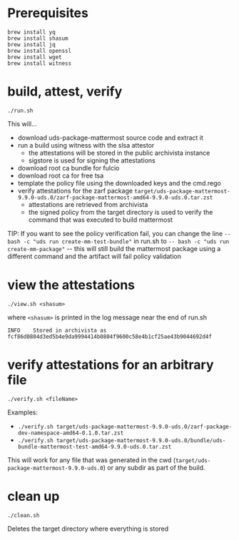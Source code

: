 # Prerequisites

```
brew install yq
brew install shasum
brew install jq
brew install openssl
brew install wget
brew install witness
```

# build, attest, verify
`./run.sh`

This will...
* download uds-package-mattermost source code and extract it
* run a build using witness with the slsa attestor
    * the attestations will be stored in the public archivista instance
    * sigstore is used for signing the attestations
* download root ca bundle for fulcio
* download root ca for free tsa
* template the policy file using the downloaded keys and the cmd.rego
* verify attestations for the zarf package `target/uds-package-mattermost-9.9.0-uds.0/zarf-package-mattermost-amd64-9.9.0-uds.0.tar.zst`
    * attestations are retrieved from archivista
    * the signed policy from the target directory is used to verify the command that was executed to build mattermost

TIP: If you want to see the policy verification fail, you can change the line `-- bash -c "uds run create-mm-test-bundle"` in run.sh to `-- bash -c "uds run create-mm-package"` -- this will still build the mattermost package using a different command and the artifact will fail policy validation

# view the attestations
`./view.sh <shasum>`

where `<shasum>` is printed in the log message near the end of run.sh

`INFO    Stored in archivista as fcf86d0804d3ed5b4e9da9994414b0804f9600c58e4b1cf25ae43b9044692d4f`

# verify attestations for an arbitrary file
`./verify.sh <fileName>`

Examples: 
* `./verify.sh target/uds-package-mattermost-9.9.0-uds.0/zarf-package-dev-namespace-amd64-0.1.0.tar.zst`
* `./verify.sh target/uds-package-mattermost-9.9.0-uds.0/bundle/uds-bundle-mattermost-test-amd64-9.9.0-uds.0.tar.zst`

This will work for any file that was generated in the cwd (`target/uds-package-mattermost-9.9.0-uds.0`) or any subdir as part of the build.

# clean up
`./clean.sh`

Deletes the target directory where everything is stored
